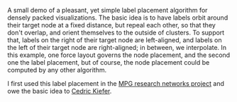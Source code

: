 A small demo of a pleasant, yet simple label placement algorithm for densely packed visualizations. The basic idea is to have labels orbit around their target node at a fixed distance, but repeal each other, so that they don't overlap, and orient themselves to the outside of clusters. To support that, labels on the right of their target node are left-aligned, and labels on the left of their target node are right-aligned; in between, we interpolate. In this example, one force layout governs the node placement, and the second one the label placement, but of course, the node placement could be computed by any other algorithm.

I first used this label placement in the [MPG research networks project](http://max-planck-research-networks.net) and owe the basic idea to [Cedric Kiefer](https://twitter.com/cedrickiefer).